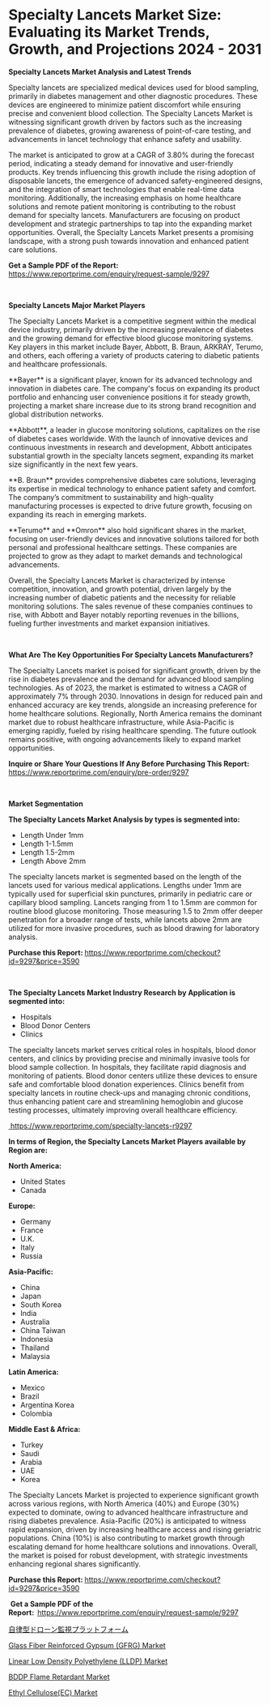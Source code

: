 <p><h1>Specialty Lancets Market Size: Evaluating its Market Trends, Growth, and Projections 2024 - 2031</h1></p><p><strong>Specialty Lancets Market Analysis and Latest Trends</strong></p>
<p><p>Specialty lancets are specialized medical devices used for blood sampling, primarily in diabetes management and other diagnostic procedures. These devices are engineered to minimize patient discomfort while ensuring precise and convenient blood collection. The Specialty Lancets Market is witnessing significant growth driven by factors such as the increasing prevalence of diabetes, growing awareness of point-of-care testing, and advancements in lancet technology that enhance safety and usability.</p><p>The market is anticipated to grow at a CAGR of 3.80% during the forecast period, indicating a steady demand for innovative and user-friendly products. Key trends influencing this growth include the rising adoption of disposable lancets, the emergence of advanced safety-engineered designs, and the integration of smart technologies that enable real-time data monitoring. Additionally, the increasing emphasis on home healthcare solutions and remote patient monitoring is contributing to the robust demand for specialty lancets. Manufacturers are focusing on product development and strategic partnerships to tap into the expanding market opportunities. Overall, the Specialty Lancets Market presents a promising landscape, with a strong push towards innovation and enhanced patient care solutions.</p></p>
<p><strong>Get a Sample PDF of the Report:&nbsp;</strong> <a href="https://www.reportprime.com/enquiry/request-sample/9297">https://www.reportprime.com/enquiry/request-sample/9297</a></p>
<p>&nbsp;</p>
<p><strong>Specialty Lancets Major Market Players</strong></p>
<p><p>The Specialty Lancets Market is a competitive segment within the medical device industry, primarily driven by the increasing prevalence of diabetes and the growing demand for effective blood glucose monitoring systems. Key players in this market include Bayer, Abbott, B. Braun, ARKRAY, Terumo, and others, each offering a variety of products catering to diabetic patients and healthcare professionals.</p><p>**Bayer** is a significant player, known for its advanced technology and innovation in diabetes care. The company's focus on expanding its product portfolio and enhancing user convenience positions it for steady growth, projecting a market share increase due to its strong brand recognition and global distribution networks.</p><p>**Abbott**, a leader in glucose monitoring solutions, capitalizes on the rise of diabetes cases worldwide. With the launch of innovative devices and continuous investments in research and development, Abbott anticipates substantial growth in the specialty lancets segment, expanding its market size significantly in the next few years.</p><p>**B. Braun** provides comprehensive diabetes care solutions, leveraging its expertise in medical technology to enhance patient safety and comfort. The company’s commitment to sustainability and high-quality manufacturing processes is expected to drive future growth, focusing on expanding its reach in emerging markets.</p><p>**Terumo** and **Omron** also hold significant shares in the market, focusing on user-friendly devices and innovative solutions tailored for both personal and professional healthcare settings. These companies are projected to grow as they adapt to market demands and technological advancements.</p><p>Overall, the Specialty Lancets Market is characterized by intense competition, innovation, and growth potential, driven largely by the increasing number of diabetic patients and the necessity for reliable monitoring solutions. The sales revenue of these companies continues to rise, with Abbott and Bayer notably reporting revenues in the billions, fueling further investments and market expansion initiatives.</p></p>
<p>&nbsp;</p>
<p><strong>What Are The Key Opportunities For Specialty Lancets Manufacturers?</strong></p>
<p><p>The Specialty Lancets market is poised for significant growth, driven by the rise in diabetes prevalence and the demand for advanced blood sampling technologies. As of 2023, the market is estimated to witness a CAGR of approximately 7% through 2030. Innovations in design for reduced pain and enhanced accuracy are key trends, alongside an increasing preference for home healthcare solutions. Regionally, North America remains the dominant market due to robust healthcare infrastructure, while Asia-Pacific is emerging rapidly, fueled by rising healthcare spending. The future outlook remains positive, with ongoing advancements likely to expand market opportunities.</p></p>
<p><strong>Inquire or Share Your Questions If Any Before Purchasing This Report:</strong> <a href="https://www.reportprime.com/enquiry/pre-order/9297">https://www.reportprime.com/enquiry/pre-order/9297</a></p>
<p>&nbsp;</p>
<p><strong>Market Segmentation</strong></p>
<p><strong>The Specialty Lancets Market Analysis by types is segmented into:</strong></p>
<p><ul><li>Length Under 1mm</li><li>Length 1-1.5mm</li><li>Length 1.5-2mm</li><li>Length Above 2mm</li></ul></p>
<p><p>The specialty lancets market is segmented based on the length of the lancets used for various medical applications. Lengths under 1mm are typically used for superficial skin punctures, primarily in pediatric care or capillary blood sampling. Lancets ranging from 1 to 1.5mm are common for routine blood glucose monitoring. Those measuring 1.5 to 2mm offer deeper penetration for a broader range of tests, while lancets above 2mm are utilized for more invasive procedures, such as blood drawing for laboratory analysis.</p></p>
<p><strong>Purchase this Report:&nbsp;</strong><a href="https://www.reportprime.com/checkout?id=9297&price=3590">https://www.reportprime.com/checkout?id=9297&price=3590</a></p>
<p>&nbsp;</p>
<p><strong>The Specialty Lancets Market Industry Research by Application is segmented into:</strong></p>
<p><ul><li>Hospitals</li><li>Blood Donor Centers</li><li>Clinics</li></ul></p>
<p><p>The specialty lancets market serves critical roles in hospitals, blood donor centers, and clinics by providing precise and minimally invasive tools for blood sample collection. In hospitals, they facilitate rapid diagnosis and monitoring of patients. Blood donor centers utilize these devices to ensure safe and comfortable blood donation experiences. Clinics benefit from specialty lancets in routine check-ups and managing chronic conditions, thus enhancing patient care and streamlining hemoglobin and glucose testing processes, ultimately improving overall healthcare efficiency.</p></p>
<p><a href="https://www.reportprime.com/specialty-lancets-r9297">&nbsp;https://www.reportprime.com/specialty-lancets-r9297</a></p>
<p><strong>In terms of Region, the Specialty Lancets Market Players available by Region are:</strong></p>
<p>
    <p> <strong> North America: </strong>
        <ul>
            <li>United States</li>
            <li>Canada</li>
        </ul>
        </p> 
    <p> <strong> Europe: </strong>
        <ul>
            <li>Germany</li>
            <li>France</li>
            <li>U.K.</li>
            <li>Italy</li>
            <li>Russia</li>
        </ul>
        </p> 
    <p> <strong> Asia-Pacific: </strong>
        <ul>
            <li>China</li>
            <li>Japan</li>
            <li>South Korea</li>
            <li>India</li>
            <li>Australia</li>
            <li>China Taiwan</li>
            <li>Indonesia</li>
            <li>Thailand</li>
            <li>Malaysia</li>
        </ul>
        </p> 
    <p> <strong> Latin America: </strong>
        <ul>
            <li>Mexico</li>
            <li>Brazil</li>
            <li>Argentina Korea</li>
            <li>Colombia</li>
        </ul>
        </p> 
    <p> <strong> Middle East & Africa: </strong>
        <ul>
            <li>Turkey</li>
            <li>Saudi</li>
            <li>Arabia</li>
            <li>UAE</li>
            <li>Korea</li>
        </ul>
    </p>
    </p>
<p><p>The Specialty Lancets Market is projected to experience significant growth across various regions, with North America (40%) and Europe (30%) expected to dominate, owing to advanced healthcare infrastructure and rising diabetes prevalence. Asia-Pacific (20%) is anticipated to witness rapid expansion, driven by increasing healthcare access and rising geriatric populations. China (10%) is also contributing to market growth through escalating demand for home healthcare solutions and innovations. Overall, the market is poised for robust development, with strategic investments enhancing regional shares significantly.</p></p>
<p><strong>Purchase this Report: </strong><a href="https://www.reportprime.com/checkout?id=9297&price=3590">https://www.reportprime.com/checkout?id=9297&price=3590</a></p>
<p>&nbsp;<strong>Get a Sample PDF of the Report:&nbsp;&nbsp;</strong><a href="https://www.reportprime.com/enquiry/request-sample/9297">https://www.reportprime.com/enquiry/request-sample/9297</a></p>
<p><strong></strong></p>
<p><p><a href="https://medium.com/@randallrunte2023/%E3%82%B0%E3%83%AD%E3%83%BC%E3%83%90%E3%83%AB%E3%82%AA%E3%83%BC%E3%83%88%E3%83%8E%E3%83%9E%E3%82%B9%E3%83%89%E3%83%AD%E3%83%BC%E3%83%B3%E7%9B%A3%E8%A6%96%E3%83%97%E3%83%A9%E3%83%83%E3%83%88%E3%83%95%E3%82%A9%E3%83%BC%E3%83%A0%E7%94%A3%E6%A5%AD%E5%88%86%E6%9E%90%E3%83%AC%E3%83%9D%E3%83%BC%E3%83%88-%E8%87%AA%E5%BE%8B%E3%83%89%E3%83%AD%E3%83%BC%E3%83%B3%E7%9B%A3%E8%A6%96%E3%83%97%E3%83%A9%E3%83%83%E3%83%88%E3%83%95%E3%82%A9%E3%83%BC%E3%83%A0%E5%B8%82%E5%A0%B4%E8%A6%8F%E6%A8%A1-%E3%82%B7%E3%82%A7%E3%82%A2-%E3%81%8A%E3%82%88%E3%81%B3%E3%83%88%E3%83%AC%E3%83%B3%E3%83%89-%E3%82%BF%E3%82%A4%E3%83%97-1%E9%A3%9B%E8%A1%8C%E3%81%82%E3%81%9F%E3%82%8A%E3%81%AE%E6%9C%80%E5%A4%A7%E5%88%86-1%E9%A3%9B%E8%A1%8C%E3%81%82%E3%81%9F%E3%82%8A%E3%81%AE%E6%9C%80%E5%A4%A7%E5%88%86-a5ef3df61626">自律型ドローン監視プラットフォーム</a></p><p><a href="https://medium.com/@demitrywow/the-glass-fiber-reinforced-gypsum-gfrg-market-has-experienced-impressive-growth-in-recent-3038d5a4d040?postPublishedType=initial">Glass Fiber Reinforced Gypsum (GFRG) Market</a></p><p><a href="https://medium.com/@demitrywow/the-global-linear-low-density-polyethylene-lldp-market-identifies-drivers-restraints-3fce1fef6b97">Linear Low Density Polyethylene (LLDP) Market</a></p><p><a href="https://www.linkedin.com/pulse/strategic-insights-global-bddp-flame-retardant-market-trends-mlwuf?trackingId=BZFfAhI1RCSrrm4ThaIDuw%3D%3D">BDDP Flame Retardant Market</a></p><p><a href="https://issuu.com/reportprime-2/docs/ethyl-celluloseec-market-size-2030._87c543aa24fae0">Ethyl Cellulose(EC) Market</a></p></p>